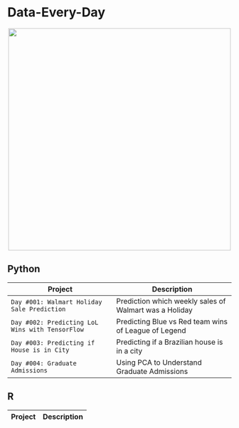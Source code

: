 # Data-Every-Day

<p align="center"> 
<img src="https://media.striim.com/wp-content/uploads/2017/08/21064042/ST_Blog_DataEverywhere.png" width="500">
</p>

## Python
| Project | Description |
| --- | --- |
| `Day #001: Walmart Holiday Sale Prediction` | Prediction which weekly sales of Walmart was a Holiday
| `Day #002: Predicting LoL Wins with TensorFlow` | Predicting Blue vs Red team wins of League of Legend
| `Day #003: Predicting if House is in City` | Predicting if a Brazilian house is in a city
| `Day #004: Graduate Admissions` | Using PCA to Understand Graduate Admissions

## R
| Project | Description |
| --- | --- |
